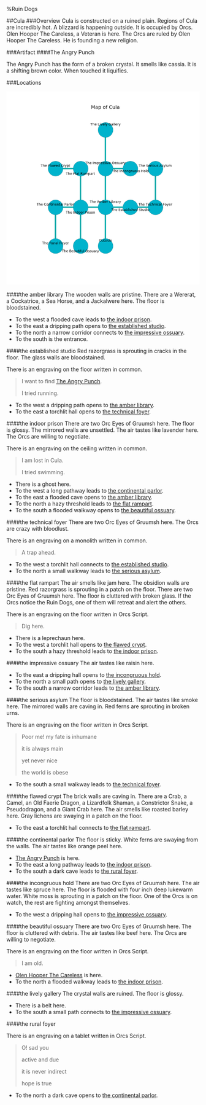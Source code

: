 %Ruin Dogs

##Cula
###Overview
Cula is constructed on a ruined plain. Regions of Cula are incredibly hot. A blizzard is happening outside. It is occupied by Orcs. <a name="Olen-Hooper-The-Careless"></a>Olen Hooper The Careless, a Veteran is here. The Orcs are ruled by Olen Hooper The Careless. He  is founding a new religion. 



###Artifact
####<a name="The-Angry-Punch"></a>The Angry Punch


The Angry Punch has the form of a broken crystal. It smells like cassia. It is a shifting brown color. When touched it liquifies. 





###Locations


![](../v2/images/Cula.png)

####<a name="the-amber-library"></a>the amber library
The wooden walls are pristine. There are a Wererat, a Cockatrice, a Sea Horse, and a Jackalwere here. The floor is bloodstained. 



* To the west a flooded cave leads to [the indoor prison](#the-indoor-prison).
* To the east a dripping path opens to [the established studio](#the-established-studio).
* To the north a narrow corridor connects to [the impressive ossuary](#the-impressive-ossuary).
* To the south is the entrance.


####<a name="the-established-studio"></a>the established studio
Red razorgrass is sprouting in cracks in the floor. The glass walls are bloodstained. 

There is an engraving on the floor written in common. 

> I want to find [The Angry Punch](#The-Angry-Punch).
>
> I tried running.
>


* To the west a dripping path opens to [the amber library](#the-amber-library).
* To the east a torchlit hall opens to [the technical foyer](#the-technical-foyer).


####<a name="the-indoor-prison"></a>the indoor prison
There are two Orc Eyes of Gruumsh here. The floor is glossy. The mirrored walls are unsettled. The air tastes like lavender here. The Orcs are willing to negotiate. 

There is an engraving on the ceiling written in common. 

> I am lost in Cula.
>
> I tried swimming.
>


* There is a ghost here.
* To the west a long pathway leads to [the continental parlor](#the-continental-parlor).
* To the east a flooded cave opens to [the amber library](#the-amber-library).
* To the north a hazy threshold leads to [the flat rampart](#the-flat-rampart).
* To the south a flooded walkway opens to [the beautiful ossuary](#the-beautiful-ossuary).


####<a name="the-technical-foyer"></a>the technical foyer
There are two Orc Eyes of Gruumsh here. The Orcs are crazy with bloodlust. 

There is an engraving on a monolith written in common. 

> A trap ahead.
>


* To the west a torchlit hall connects to [the established studio](#the-established-studio).
* To the north a small walkway leads to [the serious asylum](#the-serious-asylum).


####<a name="the-flat-rampart"></a>the flat rampart
The air smells like jam here. The obsidion walls are pristine. Red razorgrass is sprouting in a patch on the floor. There are two Orc Eyes of Gruumsh here. The floor is cluttered with broken glass. If the Orcs notice the Ruin Dogs, one of them will retreat and alert the others. 

There is an engraving on the floor written in Orcs Script. 

> Dig here.
>


* There is a leprechaun here.
* To the west a torchlit hall opens to [the flawed crypt](#the-flawed-crypt).
* To the south a hazy threshold leads to [the indoor prison](#the-indoor-prison).


####<a name="the-impressive-ossuary"></a>the impressive ossuary
The air tastes like raisin here. 



* To the east a dripping hall opens to [the incongruous hold](#the-incongruous-hold).
* To the north a small path opens to [the lively gallery](#the-lively-gallery).
* To the south a narrow corridor leads to [the amber library](#the-amber-library).


####<a name="the-serious-asylum"></a>the serious asylum
The floor is bloodstained. The air tastes like smoke here. The mirrored walls are caving in. Red ferns are sprouting in broken urns. 

There is an engraving on the floor written in Orcs Script. 

> Poor me! my fate is inhumane
>
> it is always main
>
> yet never nice
>
> the world is obese
>


* To the south a small walkway leads to [the technical foyer](#the-technical-foyer).


####<a name="the-flawed-crypt"></a>the flawed crypt
The brick walls are caving in. There are a Crab, a Camel, an Old Faerie Dragon, a Lizardfolk Shaman, a Constrictor Snake, a Pseudodragon, and a Giant Crab here. The air smells like roasted barley here. Gray lichens are swaying in a patch on the floor. 



* To the east a torchlit hall connects to [the flat rampart](#the-flat-rampart).


####<a name="the-continental-parlor"></a>the continental parlor
The floor is sticky. White ferns are swaying from the walls. The air tastes like orange peel here. 



* [The Angry Punch](#The-Angry-Punch) is here.
* To the east a long pathway leads to [the indoor prison](#the-indoor-prison).
* To the south a dark cave leads to [the rural foyer](#the-rural-foyer).


####<a name="the-incongruous-hold"></a>the incongruous hold
There are two Orc Eyes of Gruumsh here. The air tastes like spruce here. The floor is flooded with four inch deep lukewarm water. White moss is sprouting in a patch on the floor. One of the Orcs is on watch, the rest are fighting amongst themselves. 



* To the west a dripping hall opens to [the impressive ossuary](#the-impressive-ossuary).


####<a name="the-beautiful-ossuary"></a>the beautiful ossuary
There are two Orc Eyes of Gruumsh here. The floor is cluttered with debris. The air tastes like beef here. The Orcs are willing to negotiate. 

There is an engraving on the floor written in Orcs Script. 

> I am old.
>


* [Olen Hooper The Careless](#Olen-Hooper-The-Careless) is here.
* To the north a flooded walkway leads to [the indoor prison](#the-indoor-prison).


####<a name="the-lively-gallery"></a>the lively gallery
The crystal walls are ruined. The floor is glossy. 



* There is a belt here.
* To the south a small path connects to [the impressive ossuary](#the-impressive-ossuary).


####<a name="the-rural-foyer"></a>the rural foyer


There is an engraving on a tablet written in Orcs Script. 

> O! sad you
>
> active and due
>
> it is never indirect
>
> hope is true
>


* To the north a dark cave opens to [the continental parlor](#the-continental-parlor).


